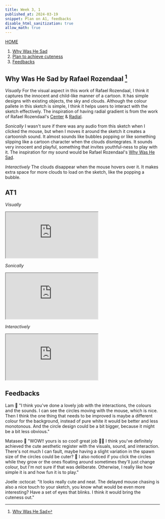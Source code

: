 ```yaml
---
title: Week 3, 1
published_at: 2024-03-19
snippet: Plan on A1, feedbacks
disable_html_sanitization: true
allow_math: true
---
```

[HOME](https://kc-yeo-creative-co-37.deno.dev/)

1. [Why Was He Sad](#why-was-he-sad-by-rafael-rozendaal)
2. [Plan to achieve cuteness](#at1)
3. [Feedbacks](#feedbacks)

## Why Was He Sad by Rafael Rozendaal [^1]

[^1]: [Why Was He Sad](https://www.whywashesad.com/)

*Visually*
For the visual aspect in this work of Rafael Rozendaal, I think it captures the innocent and child-like manner of a cartoon. It has simple designs with existing objects, the sky and clouds. Although the colour pallete in this sketch is simple, I think it helps users to interact with the sketch effectively. The inspiration of having radial gradient is from the work of Rafael Rozendaal's [Center](https://www.newrafael.com/center/) & [Radial](https://www.newrafael.com/radial/).

*Sonically*
I wasn't sure if there was any audio from this sketch when I clicked the mouse, but when I moves it around the sketch it creates a cartoonish sound. It almost sounds like bubbles popping or like something slipping like a cartoon character when the clouds disntegrates. It sounds very innocent and playful, something that invites youthful-ness to play with it. The inspiration for my sound would be Rafael Rozendaal's [Why Was He Sad](https://www.whywashesad.com/).

*Interactively*
The clouds disappear when the mouse hovers over it. It makes extra space for more clouds to load on the sketch, like the popping a bubble. 

## AT1

*Visually*

<iframe id="cute_visuals" src="https://editor.p5js.org/KC-Yeo/full/6lDkLMXh5"></iframe>

<script type="module">

    const iframe  = document.getElementById (`cute_visuals`)
    iframe.width  = iframe.parentNode.scrollWidth
    iframe.height = iframe.width * 9 / 16 + 42

</script>

*Sonically*

<iframe id="cute_sounds" src="https://editor.p5js.org/KC-Yeo/full/ykk4TKOMl"></iframe>

<script type="module">

    const iframe  = document.getElementById (`cute_sounds`)
    iframe.width  = iframe.parentNode.scrollWidth
    iframe.height = iframe.width * 9 / 16 + 42

</script>

*Interactively*

<iframe id="cute_interactions" src="https://editor.p5js.org/KC-Yeo/full/dZEN1vi1T"></iframe>

<script type="module">

    const iframe  = document.getElementById (`cute_interactions`)
    iframe.width  = iframe.parentNode.scrollWidth
    iframe.height = iframe.width * 9 / 16 + 42

</script>

## Feedbacks

Lam :dango:
"I think you've done a lovely job with the interactions, the colours and the sounds. I can see the circles moving with the mouse, which is nice. Then I think the one thing that needs to be improved is maybe a different colour for the background, instead of pure white it would be better and less monotonous. And the circle design could be a bit bigger, because it might be a bit less obvious."

Mataseo :tangerine:
"WOW!! yours is so cool! great job 🤩👏 I think you've definitely achieved the cute aesthetic register with the visuals, sound, and interaction.  There's not much I can fault, maybe having a slight variation in the spawn size of the circles could be cuter? 🤷 I also noticed if you click the circles while they grow or the ones floating around sometimes they'll just change colour, but I'm not sure if that was deliberate. Otherwise, I really like how simple it is and how fun it is to play."

Joelle :octocat:
"It looks really cute and neat. The delayed mouse chasing is also a nice touch to your sketch, you know what would be even more interesting? Have a set of eyes that blinks. I think it would bring the cuteness out."
